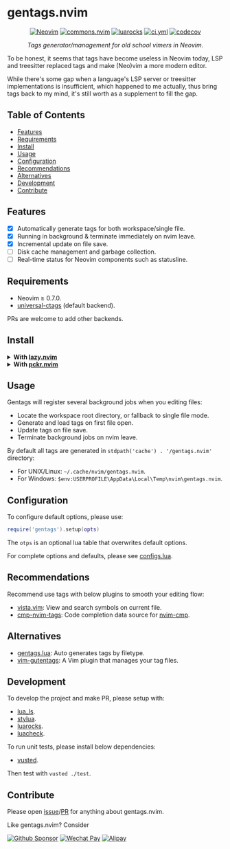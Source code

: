 <!-- markdownlint-disable MD001 MD013 MD034 MD033 MD051 -->

# gentags.nvim

<p align="center">
<a href="https://github.com/neovim/neovim/releases/v0.7.0"><img alt="Neovim" src="https://img.shields.io/badge/Neovim-v0.7+-57A143?logo=neovim&logoColor=57A143" /></a>
<a href="https://github.com/linrongbin16/commons.nvim"><img alt="commons.nvim" src="https://custom-icon-badges.demolab.com/badge/Powered_by-commons.nvim-teal?logo=heart&logoColor=fff&labelColor=deeppink" /></a>
<a href="https://luarocks.org/modules/linrongbin16/gentags.nvim"><img alt="luarocks" src="https://custom-icon-badges.demolab.com/luarocks/v/linrongbin16/gentags.nvim?label=LuaRocks&labelColor=063B70&logo=tag&logoColor=fff&color=blue" /></a>
<a href="https://github.com/linrongbin16/gentags.nvim/actions/workflows/ci.yml"><img alt="ci.yml" src="https://img.shields.io/github/actions/workflow/status/linrongbin16/gentags.nvim/ci.yml?label=GitHub%20CI&labelColor=181717&logo=github&logoColor=fff" /></a>
<a href="https://app.codecov.io/github/linrongbin16/gentags.nvim"><img alt="codecov" src="https://img.shields.io/codecov/c/github/linrongbin16/gentags.nvim?logo=codecov&logoColor=F01F7A&label=Codecov" /></a>
</p>

<p align="center"><i>
Tags generator/management for old school vimers in Neovim.
</i></p>

To be honest, it seems that tags have become useless in Neovim today, LSP and treesitter replaced tags and make (Neo)vim a more modern editor.

While there's some gap when a language's LSP server or treesitter implementations is insufficient, which happened to me actually, thus bring tags back to my mind, it's still worth as a supplement to fill the gap.

## Table of Contents

- [Features](#features)
- [Requirements](#requirements)
- [Install](#install)
- [Usage](#usage)
- [Configuration](#configuration)
- [Recommendations](#recommendations)
- [Alternatives](#alternatives)
- [Development](#development)
- [Contribute](#contribute)

## Features

- [x] Automatically generate tags for both workspace/single file.
- [x] Running in background & terminate immediately on nvim leave.
- [x] Incremental update on file save.
- [ ] Disk cache management and garbage collection.
- [ ] Real-time status for Neovim components such as statusline.

## Requirements

- Neovim &ge; 0.7.0.
- [universal-ctags](https://github.com/universal-ctags/ctags) (default backend).

PRs are welcome to add other backends.

## Install

<details>
<summary><b>With <a href="https://github.com/folke/lazy.nvim">lazy.nvim</a></b></summary>

```lua
require("lazy").setup({
  {
    "linrongbin16/gentags.nvim",
    config = function()
      require('gentags').setup()
    end,
  },
})
```

</details>

<details>
<summary><b>With <a href="https://github.com/lewis6991/pckr.nvim">pckr.nvim</a></b></summary>

```lua
require("pckr").add({
  {
    "linrongbin16/gentags.nvim",
    config = function()
      require("gentags").setup()
    end,
  },
})
```

</details>

## Usage

Gentags will register several background jobs when you editing files:

- Locate the workspace root directory, or fallback to single file mode.
- Generate and load tags on first file open.
- Update tags on file save.
- Terminate background jobs on nvim leave.

By default all tags are generated in `stdpath('cache') . '/gentags.nvim'` directory:

- For UNIX/Linux: `~/.cache/nvim/gentags.nvim`.
- For Windows: `$env:USERPROFILE\AppData\Local\Temp\nvim\gentags.nvim`.

## Configuration

To configure default options, please use:

```lua
require('gentags').setup(opts)
```

The `otps` is an optional lua table that overwrites default options.

For complete options and defaults, please see [configs.lua](https://github.com/linrongbin16/gentags.nvim/tree/main/lua/gentags/configs.lua).

## Recommendations

Recommend use tags with below plugins to smooth your editing flow:

- [vista.vim](https://github.com/liuchengxu/vista.vim): View and search symbols on current file.
- [cmp-nvim-tags](https://github.com/quangnguyen30192/cmp-nvim-tags): Code completion data source for [nvim-cmp](https://github.com/hrsh7th/nvim-cmp).

## Alternatives

- [gentags.lua](https://github.com/JMarkin/gentags.lua): Auto generates tags by filetype.
- [vim-gutentags](https://github.com/ludovicchabant/vim-gutentags): A Vim plugin that manages your tag files.

## Development

To develop the project and make PR, please setup with:

- [lua_ls](https://github.com/LuaLS/lua-language-server).
- [stylua](https://github.com/JohnnyMorganz/StyLua).
- [luarocks](https://luarocks.org/).
- [luacheck](https://github.com/mpeterv/luacheck).

To run unit tests, please install below dependencies:

- [vusted](https://github.com/notomo/vusted).

Then test with `vusted ./test`.

## Contribute

Please open [issue](https://github.com/linrongbin16/gentags.nvim/issues)/[PR](https://github.com/linrongbin16/gentags.nvim/pulls) for anything about gentags.nvim.

Like gentags.nvim? Consider

[![Github Sponsor](https://img.shields.io/badge/-Sponsor%20Me%20on%20Github-magenta?logo=github&logoColor=white)](https://github.com/sponsors/linrongbin16)
[![Wechat Pay](https://img.shields.io/badge/-Tip%20Me%20on%20WeChat-brightgreen?logo=wechat&logoColor=white)](https://github.com/linrongbin16/lin.nvim/wiki/Sponsor)
[![Alipay](https://img.shields.io/badge/-Tip%20Me%20on%20Alipay-blue?logo=alipay&logoColor=white)](https://github.com/linrongbin16/lin.nvim/wiki/Sponsor)
